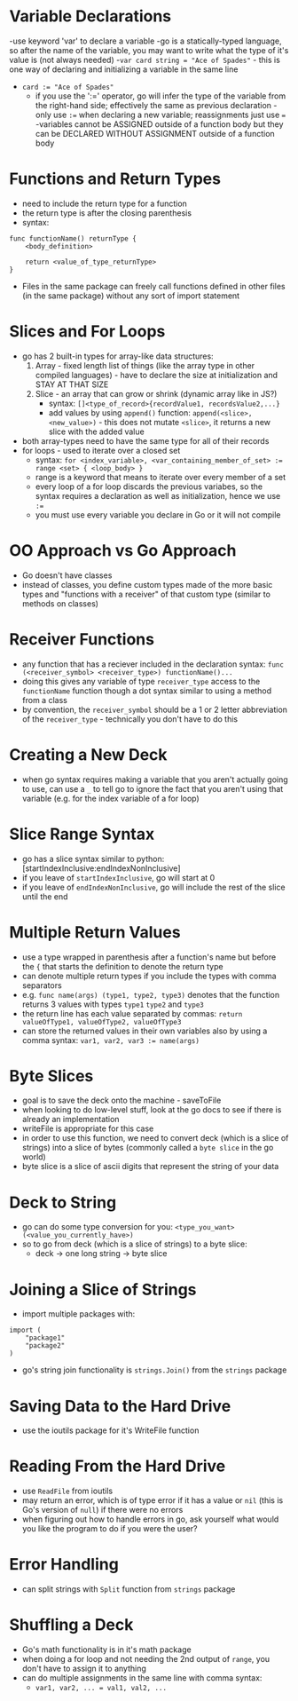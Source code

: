 # Variable Declarations

-use keyword 'var' to declare a variable
-go is a statically-typed language, so after the name of the variable, you may want to write what the type of it's value is (not always needed)
-`var card string = "Ace of Spades"`
	- this is one way of declaring and initializing a variable in the same line
- `card := "Ace of Spades"` 
	- if you use the ':=' operator, go will infer the type of the variable from the right-hand side; effectively the same as previous declaration
-only use `:=` when declaring a new variable; reassignments just use `=`
-variables cannot be ASSIGNED outside of a function body but they can be DECLARED WITHOUT ASSIGNMENT outside of a function body

# Functions and Return Types

- need to include the return type for a function
- the return type is after the closing parenthesis
- syntax:
```
func functionName() returnType {
	<body_definition>

	return <value_of_type_returnType>
}
```
- Files in the same package can freely call functions defined in other files (in the same package) without any sort of import statement

# Slices and For Loops
- go has 2 built-in types for array-like data structures:
	1. Array - fixed length list of things (like the array type in other compiled languages) - have to declare the size at initialization and STAY AT THAT SIZE
	2. Slice - an array that can grow or shrink (dynamic array like in JS?)
		- syntax: `[]<type_of_record>{recordValue1, recordsValue2,...}`
		- add values by using `append()` function: `append(<slice>, <new_value>)` - this does not mutate `<slice>`, it returns a new slice with the added value
- both array-types need to have the same type for all of their records
- for loops - used to iterate over a closed set
	- syntax: 
	`for <index_variable>, <var_containing_member_of_set> := range <set> { <loop_body> }`
	- range is a keyword that means to iterate over every member of a set
	- every loop of a for loop discards the previous variabes, so the syntax requires a declaration as well as initialization, hence we use `:=`
	- you must use every variable you declare in Go or it will not compile

# OO Approach vs Go Approach
- Go doesn't have classes
- instead of classes, you define custom types made of the more basic types and "functions with a receiver" of that custom type (similar to methods on classes)

# Receiver Functions
- any function that has a reciever included in the declaration syntax:
`func (<receiver_symbol> <receiver_type>) functionName()...`
- doing this gives any variable of type `receiver_type` access to the `functionName` function though a dot syntax similar to using a method from a class
- by convention, the `receiver_symbol` should be a 1 or 2 letter abbreviation of the `receiver_type` - technically you don't have to do this

# Creating a New Deck
- when go syntax requires making a variable that you aren't actually going to use, can use a `_` to tell go to ignore the fact that you aren't using that variable (e.g. for the index variable of a for loop)

# Slice Range Syntax
- go has a slice syntax similar to python: <slice>[startIndexInclusive:endIndexNonInclusive]
- if you leave of `startIndexInclusive`, go will start at 0
- if you leave of `endIndexNonInclusive`, go will include the rest of the slice until the end

# Multiple Return Values
- use a type wrapped in parenthesis after a function's name but before the `{` that starts the definition to denote the return type
- can denote multiple return types if you include the types with comma separators
- e.g. `func name(args) (type1, type2, type3)` denotes that the function returns 3 values with types `type1` `type2` and `type3`
- the return line has each value separated by commas: `return valueOfType1, valueOfType2, valueOfType3`
- can store the returned values in their own variables also by using a comma syntax: `var1, var2, var3 := name(args)`

# Byte Slices
- goal is to save the deck onto the machine - saveToFile
- when looking to do low-level stuff, look at the go docs to see if there is already an implementation
- writeFile is appropriate for this case
- in order to use this function, we need to convert deck (which is a slice of strings) into a slice of bytes (commonly called a `byte slice` in the go world)
- byte slice is a slice of ascii digits that represent the string of your data

# Deck to String
- go can do some type conversion for you: `<type_you_want>(<value_you_currently_have>)`
- so to go from deck (which is a slice of strings) to a byte slice:
	- deck -> one long string -> byte slice

# Joining a Slice of Strings
- import multiple packages with:
```
import (
	"package1"
	"package2"
)
```
- go's string join functionality is `strings.Join()` from the `strings` package

# Saving Data to the Hard Drive
- use the ioutils package for it's WriteFile function

# Reading From the Hard Drive
- use `ReadFile` from ioutils
- may return an error, which is of type error if it has a value or `nil` (this is Go's version of `null`) if there were no errors
- when figuring out how to handle errors in go, ask yourself what would you like the program to do if you were the user?

# Error Handling 
- can split strings with `Split` function from `strings` package

# Shuffling a Deck
- Go's math functionality is in it's math package
- when doing a for loop and not needing the 2nd output of `range`, you don't have to assign it to anything
- can do multiple assignments in the same line with comma syntax:
	- `var1, var2, ... = val1, val2, ...`